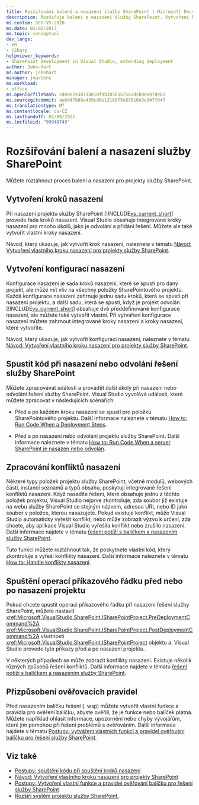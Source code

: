 ```yaml
---
title: Rozšiřování balení a nasazení služby SharePoint | Microsoft Docs
description: Rozšiřuje balení a nasazení služby SharePoint. Vytvoření kroků nasazení a konfigurací. Zpracování konfliktů nasazení. Přizpůsobení ověřovacích pravidel.
ms.custom: SEO-VS-2020
ms.date: 02/02/2017
ms.topic: conceptual
dev_langs:
- VB
- CSharp
helpviewer_keywords:
- SharePoint development in Visual Studio, extending deployment
author: John-Hart
ms.author: johnhart
manager: jmartens
ms.workload:
- office
ms.openlocfilehash: cd4967e38738018f9b30365575a2dcb9e8970963
ms.sourcegitcommit: ae6d47b09a439cd0e13180f5e89510e3e347fd47
ms.translationtype: MT
ms.contentlocale: cs-CZ
ms.lasthandoff: 02/08/2021
ms.locfileid: "99948749"
---
```

# <a name="extend-sharepoint-packaging-and-deployment"></a>Rozšiřování balení a nasazení služby SharePoint
  Můžete roztáhnout proces balení a nasazení pro projekty služby SharePoint.

## <a name="create-deployment-steps"></a>Vytvoření kroků nasazení
 Při nasazení projektu služby SharePoint [!INCLUDE[vs_current_short](../sharepoint/includes/vs-current-short-md.md)] provede řada kroků nasazení. Visual Studio obsahuje integrované kroky nasazení pro mnoho úkolů, jako je odvolání a přidání řešení. Můžete ale také vytvořit vlastní kroky nasazení.

 Návod, který ukazuje, jak vytvořit krok nasazení, naleznete v tématu [Návod: Vytvoření vlastního kroku nasazení pro projekty služby SharePoint](../sharepoint/walkthrough-creating-a-custom-deployment-step-for-sharepoint-projects.md).

## <a name="create-deployment-configurations"></a>Vytvoření konfigurací nasazení
 Konfigurace nasazení je sada kroků nasazení, které se spustí pro daný projekt, ale může mít vliv na všechny položky SharePointového projektu. Každá konfigurace nasazení zahrnuje jednu sadu kroků, která se spustí při nasazení projektu, a další sadu, která se spustí, když je projekt odvolán. [!INCLUDE[vs_current_short](../sharepoint/includes/vs-current-short-md.md)] obsahuje dvě předdefinované konfigurace nasazení, ale můžete také vytvořit vlastní. Při vytváření konfigurace nasazení můžete zahrnout integrované kroky nasazení a kroky nasazení, které vytvoříte.

 Návod, který ukazuje, jak vytvořit konfiguraci nasazení, naleznete v tématu [Návod: Vytvoření vlastního kroku nasazení pro projekty služby SharePoint](../sharepoint/walkthrough-creating-a-custom-deployment-step-for-sharepoint-projects.md).

## <a name="run-code-when-a-sharepoint-solution-is-deployed-or-retracted"></a>Spustit kód při nasazení nebo odvolání řešení služby SharePoint
 Můžete zpracovávat události a provádět další úkoly při nasazení nebo odvolání řešení služby SharePoint. Visual Studio vyvolává události, které můžete zpracovat v následujících scénářích:

- Před a po každém kroku nasazení se spustí pro položku SharePointového projektu. Další informace naleznete v tématu [How to: Run Code When a Deployment Steps](../sharepoint/how-to-run-code-when-deployment-steps-are-executed.md).

- Před a po nasazení nebo odvolání projektu služby SharePoint. Další informace naleznete v tématu [How to: Run Code When a server SharePoint je nasazen nebo odvolán](../sharepoint/how-to-run-code-when-a-sharepoint-project-is-deployed-or-retracted.md).

## <a name="handle-deployment-conflicts"></a>Zpracování konfliktů nasazení
 Některé typy položek projektu služby SharePoint, včetně modulů, webových částí, instancí seznamů a typů obsahu, poskytují integrované řešení konfliktů nasazení. Když nasadíte řešení, které obsahuje jednu z těchto položek projektu, Visual Studio nejprve zkontroluje, zda soubor již existuje na webu služby SharePoint se stejným názvem, adresou URL nebo ID jako soubor v položce, kterou nasazujete. Pokud existuje konflikt, může Visual Studio automaticky vyřešit konflikt, nebo může zobrazit výzvu k určení, zda chcete, aby aplikace Visual Studio vyřešila konflikt nebo zrušilo nasazení. Další informace najdete v tématu [řešení potíží s balíčkem a nasazením služby SharePoint](../sharepoint/troubleshooting-sharepoint-packaging-and-deployment.md).

 Tuto funkci můžete roztáhnout tak, že poskytnete vlastní kód, který zkontroluje a vyřeší konflikty nasazení. Další informace naleznete v tématu [How to: Handle konflikty nasazení](../sharepoint/how-to-handle-deployment-conflicts.md).

## <a name="run-command-line-operations-before-or-after-a-project-is-deployed"></a>Spuštění operací příkazového řádku před nebo po nasazení projektu
 Pokud chcete spustit operaci příkazového řádku při nasazení řešení služby SharePoint, můžete nastavit <xref:Microsoft.VisualStudio.SharePoint.ISharePointProject.PreDeploymentCommand%2A> <xref:Microsoft.VisualStudio.SharePoint.ISharePointProject.PostDeploymentCommand%2A> vlastnosti <xref:Microsoft.VisualStudio.SharePoint.ISharePointProject> objektu a. Visual Studio provede tyto příkazy před a po nasazení projektu.

 V některých případech se může zobrazit konflikty nasazení. Existuje několik různých způsobů řešení konfliktů. Další informace najdete v tématu [řešení potíží s balíčkem a nasazením služby SharePoint](../sharepoint/troubleshooting-sharepoint-packaging-and-deployment.md).

## <a name="customize-validation-rules"></a>Přizpůsobení ověřovacích pravidel
 Před nasazením balíčku řešení (. wsp) můžete vytvořit vlastní funkce a pravidla pro ověření balíčku, abyste ověřili, že je funkce nebo balíček platná. Můžete například ohlásit informace, upozornění nebo chyby vývojářům, které jim pomohou při řešení problémů s ověřováním. Další informace najdete v tématu [Postupy: vytváření vlastních funkcí a pravidel ověřování balíčku pro řešení služby SharePoint](../sharepoint/how-to-create-custom-feature-and-package-validation-rules-for-sharepoint-solutions.md).

## <a name="see-also"></a>Viz také
- [Postupy: spuštění kódu při spuštění kroků nasazení](../sharepoint/how-to-run-code-when-deployment-steps-are-executed.md)
- [Návod: Vytvoření vlastního kroku nasazení pro projekty SharePoint](../sharepoint/walkthrough-creating-a-custom-deployment-step-for-sharepoint-projects.md)
- [Postupy: Vytvoření vlastní funkce a pravidel ověřování balíčku pro řešení služby SharePoint](../sharepoint/how-to-create-custom-feature-and-package-validation-rules-for-sharepoint-solutions.md)
- [Rozšíří systém projektu služby SharePoint.](../sharepoint/extending-the-sharepoint-project-system.md)
